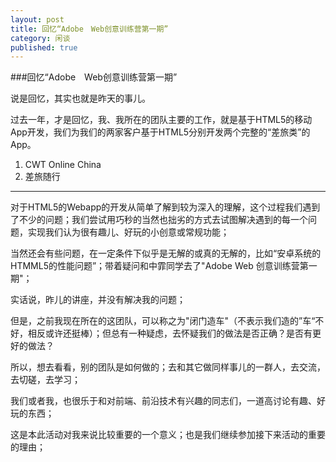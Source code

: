 ```yaml
---
layout: post
title: 回忆“Adobe　Web创意训练营第一期”
category: 闲谈
published: true
---
```


###回忆“Adobe　Web创意训练营第一期”

说是回忆，其实也就是昨天的事儿。

过去一年，才是回忆，我、我所在的团队主要的工作，就是基于HTML5的移动App开发，我们为我们的两家客户基于HTML5分别开发两个完整的“差旅类”的App。

1. CWT Online China
2. 差旅随行

<!--more-->

---

对于HTML5的Webapp的开发从简单了解到较为深入的理解，这个过程我们遇到了不少的问题；我们尝试用巧秒的当然也拙劣的方式去试图解决遇到的每一个问题，实现我们认为很有趣儿、好玩的小创意或常规功能；

当然还会有些问题，在一定条件下似乎是无解的或真的无解的，比如“安卓系统的HTMML5的性能问题”；带着疑问和中霏同学去了"Adobe Web 创意训练营第一期"；


实话说，昨儿的讲座，并没有解决我的问题；

但是，之前我现在所在的这团队，可以称之为"闭门造车"（不表示我们造的”车“不好，相反或许还挺棒）；但总有一种疑虑，去怀疑我们的做法是否正确？是否有更好的做法？

所以，想去看看，别的团队是如何做的；去和其它做同样事儿的一群人，去交流，去切磋，去学习；

我们或者我，也很乐于和对前端、前沿技术有兴趣的同志们，一道高讨论有趣、好玩的东西；

这是本此活动对我来说比较重要的一个意义；也是我们继续参加接下来活动的重要的理由；


